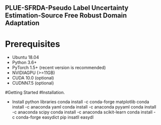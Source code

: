 ## PLUE-SFRDA-Pseudo Label Uncertainty Estimation-Source Free Robust Domain Adaptation
# Prerequisites
- Ubuntu 18.04
- Python 3.6+
- PyTorch 1.5+ (recent version is recommended)
- NVIDIAGPU (>=11GB)
- CUDA 10.0 (optional)
- CUDNN7.5 (optional)

#Getting Started
#Installation.
 - Install python libraries
 conda install -c conda-forge matplotlib
 conda install -c anaconda yaml
 conda install -c anaconda pyyaml
 conda install -c anaconda scipy
 conda install -c anaconda scikit-learn
 conda install -c conda-forge easydict
 pip insatll easydl
